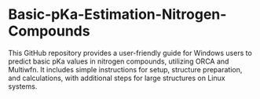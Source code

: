 # Basic-pKa-Estimation-Nitrogen-Compounds
This GitHub repository provides a user-friendly guide for Windows users to predict basic pKa values in nitrogen compounds, utilizing ORCA and Multiwfn. It includes simple instructions for setup, structure preparation, and calculations, with additional steps for large structures on Linux systems.
